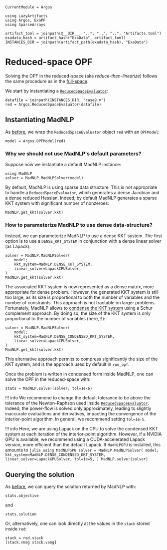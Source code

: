 ```@meta
CurrentModule = Argos
```
```@setup reducedmadnlp
using LazyArtifacts
using Argos, ExaPF
using SparseArrays

artifact_toml = joinpath(@__DIR__, "..", "..", "..", "Artifacts.toml")
exadata_hash = artifact_hash("ExaData", artifact_toml)
INSTANCES_DIR = joinpath(artifact_path(exadata_hash), "ExaData")

```

# Reduced-space OPF

Solving the OPF in the reduced-space (aka *reduce-then-linearize*) follows the same
procedure as in the [full-space](fullspace.md).

We start by instantiating a [`ReducedSpaceEvaluator`](@ref):
```@example reducedmadnlp
datafile = joinpath(INSTANCES_DIR, "case9.m")
red = Argos.ReducedSpaceEvaluator(datafile)

```

## Instantiating MadNLP
As [before](fullspace.md), we wrap the `ReducedSpaceEvaluator`
object `red` with an `OPFModel`:
```@example reducedmadnlp
model = Argos.OPFModel(red)

```

### Why we should not use MadNLP's default parameters?
Suppose now we instantiate a default MadNLP instance:
```@example reducedmadnlp
using MadNLP
solver = MadNLP.MadNLPSolver(model)

```
By default, MadNLP is using sparse data structure. This is
not appropriate to handle a `ReducedSpaceEvaluator`, which generates
a dense Jacobian and a dense reduced Hessian. Indeed, by default
MadNLP generates a sparse KKT system with significant
number of nonzeroes:
```@example reducedmadnlp
MadNLP.get_kkt(solver.kkt)

```

### How to parameterize MadNLP to use dense data-structure?
Instead, we can parameterize MadNLP to use a dense KKT system.
The first option is to use a `DENSE_KKT_SYSTEM` in conjunction with
a dense linear solver (as Lapack):
```@example reducedmadnlp
solver = MadNLP.MadNLPSolver(
    model;
    kkt_system=MadNLP.DENSE_KKT_SYSTEM,
    linear_solver=LapackCPUSolver,
)
MadNLP.get_kkt(solver.kkt)

```
The associated KKT system is now represented as a dense matrix, more appropriate
for dense problem. However, the generated KKT system is still too large, as its
size is proportional to both the number of variables and the number of constraints. This
approach is not tractable on larger problems.
Fortunately, MadNLP allows to [condense the KKT system](https://madnlp.github.io/MadNLP.jl/dev/lib/kkt/#MadNLP.AbstractCondensedKKTSystem)
using a Schur complement approach. By doing so, the size of the KKT system is
only proportional to the number of variables (here, `5`):
```@example reducedmadnlp
solver = MadNLP.MadNLPSolver(
    model;
    kkt_system=MadNLP.DENSE_CONDENSED_KKT_SYSTEM,
    linear_solver=LapackCPUSolver,
)
MadNLP.get_kkt(solver.kkt)

```
This alternative approach permits to compress significantly the size
of the KKT system, and is the approach used by default in `run_opf`.

Once the problem is written in condensed form inside MadNLP, one
can solve the OPF in the reduced-space with:
```@repl reducedmadnlp
stats = MadNLP.solve!(solver; tol=1e-6)

```

!!! info
    We recommend to change the default tolerance to be above the tolerance
    of the Newton-Raphson used inside [`ReducedSpaceEvaluator`](@ref). Indeed,
    the power-flow is solved only approximately, leading to slightly inaccurate
    evaluations and derivatives, impacting the convergence of the interior-point
    algorithm. In general, we recommend setting `tol=1e-5`.

!!! info
    Here, we are using Lapack on the CPU to solve the condensed
    KKT system at each iteration of the interior-point algorithm.
    However, if a NVIDIA GPU is available, we recommend using
    a CUDA-accelerated Lapack version, more efficient than
    the default Lapack. If `MadNLPGPU` is installed, this amounts to
    ```julia
    using MadNLPGPU
    solver = MadNLP.MadNLPSolver(
        model;
        kkt_system=MadNLP.DENSE_CONDENSED_KKT_SYSTEM,
        linear_solver=LapackGPUSolver,
        tol=1e=5,
    )
    MadNLP.solve!(solver)
    ```


## Querying the solution
As [before](fullspace.md), we can query the solution returned
by MadNLP with:
```@example reducedmadnlp
stats.objective
```
and
```@example reducedmadnlp
stats.solution
```
Or, alternatively, one can look directly at the values
in the `stack` stored inside `red`:
```@example reducedmadnlp
stack = red.stack
[stack.vmag stack.vang]

```

